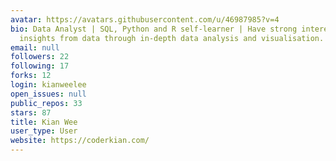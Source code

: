 ```yaml
---
avatar: https://avatars.githubusercontent.com/u/46987985?v=4
bio: Data Analyst | SQL, Python and R self-learner | Have strong interest in creating
  insights from data through in-depth data analysis and visualisation.
email: null
followers: 22
following: 17
forks: 12
login: kianweelee
open_issues: null
public_repos: 33
stars: 87
title: Kian Wee
user_type: User
website: https://coderkian.com/
---
```

